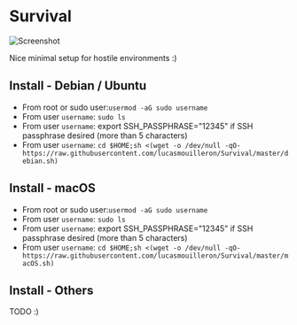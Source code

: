 Survival
========

![Screenshot](http://grabs.lucasmouilleron.com/Screen%20Shot%202018-03-03%20at%2010.24.13.png)

Nice minimal setup for hostile environments :)

Install - Debian / Ubuntu
-------------------------
- From root or sudo user:`usermod -aG sudo username`
- From user `username`: `sudo ls`
- From user `username`: export SSH_PASSPHRASE="12345" if SSH passphrase desired (more than 5 characters)
- From user `username`: `cd $HOME;sh <(wget -o /dev/null -qO- https://raw.githubusercontent.com/lucasmouilleron/Survival/master/debian.sh)`

Install - macOS
---------------
- From root or sudo user:`usermod -aG sudo username`
- From user `username`: `sudo ls`
- From user `username`: export SSH_PASSPHRASE="12345" if SSH passphrase desired (more than 5 characters)
- From user `username`: `cd $HOME;sh <(wget -o /dev/null -qO- https://raw.githubusercontent.com/lucasmouilleron/Survival/master/macOS.sh)`

Install - Others
----------------
TODO :)